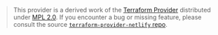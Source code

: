 > This provider is a derived work of the [Terraform Provider](https://github.com/netlify/terraform-provider-netlify)
> distributed under [MPL 2.0](https://www.mozilla.org/en-US/MPL/2.0/). If you encounter a bug or missing feature,
> please consult the source [`terraform-provider-netlify` repo](https://github.com/netlify/terraform-provider-netlify/issues).
